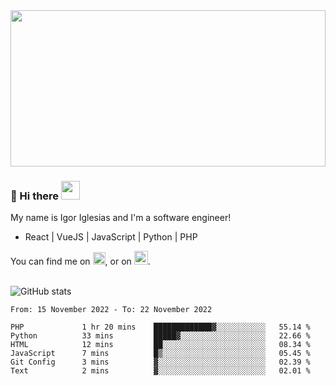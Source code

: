 <img src="https://c.tenor.com/KjVxfRrrncUAAAAd/matrix.gif" width="100%" height="250px">

### 🔭 Hi there <img src="https://raw.githubusercontent.com/MartinHeinz/MartinHeinz/master/wave.gif" width="30px">


My name is Igor Iglesias and I'm a software engineer!
<br>

<ul>
  <li> React | VueJS | JavaScript | Python | PHP </li>
</ul>
You can find me on <a href="https://twitter.com/IgorIglesias5"><img src="https://i.imgur.com/JLLlB5S.png" width="20px"></a>, or on <a href="https://www.linkedin.com/in/igor-iglesias-62478428/"><img src="https://i.imgur.com/PXyIkWx.png" width="22px"></a>.

<br>
<br>

![GitHub stats](https://github-readme-stats.vercel.app/api?username=igoiglesias&show_icons=true&count_private=true&theme=chartreuse-dark&hide_title=true)

<!--START_SECTION:waka-->

```text
From: 15 November 2022 - To: 22 November 2022

PHP             1 hr 20 mins    █████████████▓░░░░░░░░░░░   55.14 %
Python          33 mins         █████▓░░░░░░░░░░░░░░░░░░░   22.66 %
HTML            12 mins         ██░░░░░░░░░░░░░░░░░░░░░░░   08.34 %
JavaScript      7 mins          █▒░░░░░░░░░░░░░░░░░░░░░░░   05.45 %
Git Config      3 mins          ▓░░░░░░░░░░░░░░░░░░░░░░░░   02.39 %
Text            2 mins          ▓░░░░░░░░░░░░░░░░░░░░░░░░   02.01 %
```

<!--END_SECTION:waka-->
